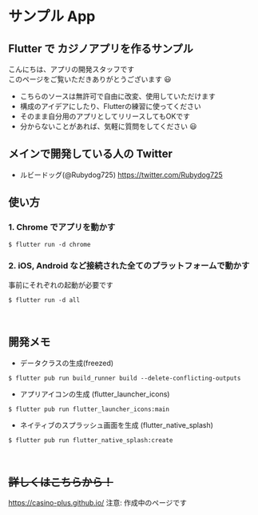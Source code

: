 # サンプル App

## Flutter で カジノアプリを作るサンプル

こんにちは、アプリの開発スタッフです  
このページをご覧いただきありがとうございます 😃

- こちらのソースは無許可で自由に改変、使用していただけます
- 構成のアイデアにしたり、Flutterの練習に使ってください
- そのまま自分用のアプリとしてリリースしてもOKです
- 分からないことがあれば、気軽に質問をしてください 😃

## メインで開発している人の Twitter

- ルビードッグ(@Rubydog725)
  https://twitter.com/Rubydog725

## 使い方

### 1. Chrome でアプリを動かす

```
$ flutter run -d chrome
```

### 2. iOS, Android など接続された全てのプラットフォームで動かす

事前にそれぞれの起動が必要です

```
$ flutter run -d all
```

<br>

## 開発メモ

- データクラスの生成(freezed)

```
$ flutter pub run build_runner build --delete-conflicting-outputs
```

- アプリアイコンの生成 (flutter_launcher_icons)

```
$ flutter pub run flutter_launcher_icons:main
```

- ネイティブのスプラッシュ画面を生成 (flutter_native_splash)

```
$ flutter pub run flutter_native_splash:create
```

<br>

## ~~詳しくはこちらから！~~

https://casino-plus.github.io/
注意: 作成中のページです
